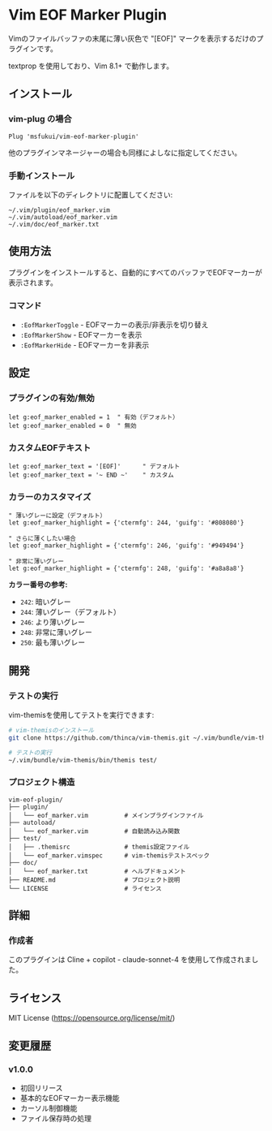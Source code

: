 # Vim EOF Marker Plugin

Vimのファイルバッファの末尾に薄い灰色で "[EOF]" マークを表示するだけのプラグインです。

textprop を使用しており、Vim 8.1+ で動作します。

## インストール

### vim-plug の場合

```vim
Plug 'msfukui/vim-eof-marker-plugin'
```

他のプラグインマネージャーの場合も同様によしなに指定してください。

### 手動インストール

ファイルを以下のディレクトリに配置してください:

```
~/.vim/plugin/eof_marker.vim
~/.vim/autoload/eof_marker.vim
~/.vim/doc/eof_marker.txt
```

## 使用方法

プラグインをインストールすると、自動的にすべてのバッファでEOFマーカーが表示されます。

### コマンド

- `:EofMarkerToggle` - EOFマーカーの表示/非表示を切り替え
- `:EofMarkerShow` - EOFマーカーを表示
- `:EofMarkerHide` - EOFマーカーを非表示

## 設定

### プラグインの有効/無効

```vim
let g:eof_marker_enabled = 1  " 有効（デフォルト）
let g:eof_marker_enabled = 0  " 無効
```

### カスタムEOFテキスト

```vim
let g:eof_marker_text = '[EOF]'      " デフォルト
let g:eof_marker_text = '~ END ~'    " カスタム
```

### カラーのカスタマイズ

```vim
" 薄いグレーに設定（デフォルト）
let g:eof_marker_highlight = {'ctermfg': 244, 'guifg': '#808080'}

" さらに薄くしたい場合
let g:eof_marker_highlight = {'ctermfg': 246, 'guifg': '#949494'}

" 非常に薄いグレー
let g:eof_marker_highlight = {'ctermfg': 248, 'guifg': '#a8a8a8'}
```

**カラー番号の参考:**
- `242`: 暗いグレー
- `244`: 薄いグレー（デフォルト）
- `246`: より薄いグレー
- `248`: 非常に薄いグレー
- `250`: 最も薄いグレー

## 開発

### テストの実行

vim-themisを使用してテストを実行できます:

```bash
# vim-themisのインストール
git clone https://github.com/thinca/vim-themis.git ~/.vim/bundle/vim-themis

# テストの実行
~/.vim/bundle/vim-themis/bin/themis test/
```

### プロジェクト構造

```
vim-eof-plugin/
├── plugin/
│   └── eof_marker.vim          # メインプラグインファイル
├── autoload/
│   └── eof_marker.vim          # 自動読み込み関数
├── test/
│   ├── .themisrc               # themis設定ファイル
│   └── eof_marker.vimspec      # vim-themisテストスペック
├── doc/
│   └── eof_marker.txt          # ヘルプドキュメント
├── README.md                   # プロジェクト説明
└── LICENSE                     # ライセンス
```

## 詳細

### 作成者

このプラグインは Cline + copilot - claude-sonnet-4 を使用して作成されました。

## ライセンス

MIT License (https://opensource.org/license/mit/)

## 変更履歴

### v1.0.0
- 初回リリース
- 基本的なEOFマーカー表示機能
- カーソル制御機能
- ファイル保存時の処理
